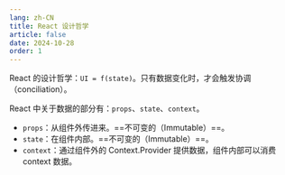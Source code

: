 ```yaml
---
lang: zh-CN
title: React 设计哲学
article: false
date: 2024-10-28
order: 1
---
```


React 的设计哲学：`UI = f(state)`。只有数据变化时，才会触发协调（conciliation）。

React 中关于数据的部分有：`props`、`state`、`context`。

- `props`：从组件外传进来。==不可变的（Immutable）==。
- `state`：在组件内部。==不可变的（Immutable）==。
- `context`：通过组件外的 Context.Provider 提供数据，组件内部可以消费 context 数据。

<Catalog />
